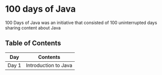 # 100 days of Java
 100 Days of Java was an initiative that consisted of 100 uninterrupted days sharing content about Java

## Table of Contents
| Day | Contents |
|  ----  | ----  |
| Day 1 | Introduction to Java |

